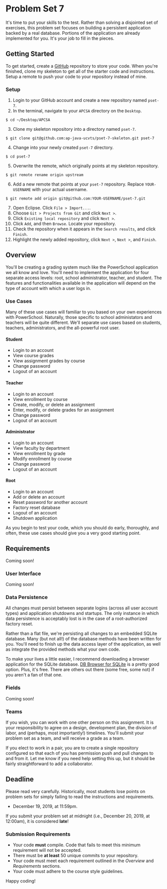 # Problem Set 7

It's time to put your skills to the test. Rather than solving a disjointed set of exercises, this problem set focuses on building a persistent application backed by a real database. Portions of the application are already implemented for you. It's your job to fill in the pieces.

## Getting Started

To get started, create a [GitHub](https://github.com/) repository to store your code. When you're finished, clone my skeleton to get all of the starter code and instructions. Setup a remote to push your code to your repository instead of mine.

### Setup

1. Login to your GitHub account and create a new repository named `pset-7`.
2. In the terminal, navigate to your `APCSA` directory on the `Desktop`.
```
$ cd ~/Desktop/APCSA
```
3. Clone my skeleton repository into a directory named `pset-7`.
```
$ git clone git@github.com:ap-java-ucvts/pset-7-skeleton.git pset-7
```
4. Change into your newly created `pset-7` directory.
```
$ cd pset-7
```
5. Overwrite the remote, which originally points at my skeleton repository.
```
$ git remote rename origin upstream
```
6. Add a new remote that points at your `pset-7` repository. Replace `YOUR-USERNAME` with your actual username.
```
$ git remote add origin git@github.com:YOUR-USERNAME/pset-7.git
```
7. Open Eclipse. Click `File > Import...`.
8. Choose `Git > Projects from Git` and click `Next >`.
9. Click `Existing local repository` and click `Next >`.
10. Click `Add`, and then `Browse`. Locate your repository.
11. Check the repository when it appears in the `Search results`, and click `Finish`.
12. Highlight the newly added repository, click `Next >`, `Next >`, and `Finish`.

## Overview

You'll be creating a grading system much like the PowerSchool application we all know and love. You'll need to implement the application for four separate access levels: root, school administrator, teacher, and student. The features and functionalities available in the application will depend on the type of account with which a user logs in.

### Use Cases

Many of these use cases will familiar to you based on your own experiences with PowerSchool. Naturally, those specific to school administators and teachers will be quite different. We'll separate use cases based on students, teachers, administrators, and the all-powerful root user.

#### Student

* Login to an account
* View course grades
* View assignment grades by course
* Change password
* Logout of an account

#### Teacher

* Login to an account
* View enrollment by course
* Create, modify, or delete an assignment
* Enter, modify, or delete grades for an assignment
* Change password
* Logout of an account

#### Administrator

* Login to an account
* View faculty by department
* View enrollment by grade
* Modify enrollment by course
* Change password
* Logout of an account

#### Root

* Login to an account
* Add or delete an account
* Reset password for another account
* Factory reset database
* Logout of an account
* Shutdown application

As you begin to test your code, which you should do early, thoroughly, and often, these use cases should give you a very good starting point.

## Requirements

Coming soon!

### User Interface

Coming soon!

### Data Persistence

All changes must persist between separate logins (across all user account types) and application shutdowns and startups. The only instance in which data persistence is acceptably lost is in the case of a root-authorized factory reset.

Rather than a flat file, we're persisting all changes to an embedded SQLite database. Many (but not all!) of the database methods have been written for you. You'll need to finish up the data access layer of the application, as well as integrate the provided methods what your own code.

To make your lives a little easier, I recommend downloading a browser application for the SQLite database. [DB Browser for SQLite](https://sqlitebrowser.org/) is a pretty good option. Plus, it's free. There are others out there (some free, some not) if you aren't a fan of that one.

### Fields

Coming soon!

### Teams

If you wish, you can work with one other person on this assignment. It is your responsibility to agree on a design, development plan, the division of labor, and (perhaps, most importantly!) timelines. You'll submit your problem set as a team, and will receive a grade as a team.

If you elect to work in a pair, you are to create a single repository configured so that each of you has permission push and pull changes to and from it. Let me know if you need help setting this up, but it should be fairly straightforward to add a collaborator.

## Deadline

Please read very carefully. Historically, most students lose points on problem sets for simply failing to read the instructions and requirements.

* December 19, 2019, at 11:59pm.

If you submit your problem set at midnight (i.e., December 20, 2019, at 12:00am), it is considered **late**!

### Submission Requirements

* Your code **must** compile. Code that fails to meet this minimum requirement will not be accepted.
* There must be **at least** 50 unique commits to your repository.
* Your code must meet each requirement outlined in the *Overview* and *Requirements* sections.
* Your code must adhere to the course style guidelines.

Happy coding!
